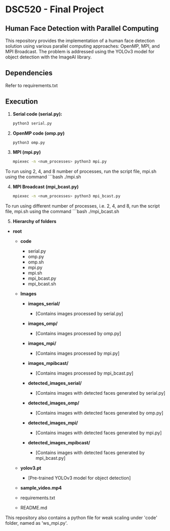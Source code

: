 # DSC520 - Final Project
## Human Face Detection with Parallel Computing

This repository provides the implementation of a human face detection solution using various parallel computing approaches: OpenMP, MPI, and MPI Broadcast. The problem is addressed using the YOLOv3 model for object detection with the ImageAI library.

## Dependencies
Refer to requirements.txt

## Execution

1. **Serial code (serial.py):**
   ```bash
   python3 serial.py

2. **OpenMP code (omp.py)**
    ```bash
    python3 omp.py

3. **MPI (mpi.py)**
    ```bash
    mpiexec -n <num_processes> python3 mpi.py

To run using 2, 4, and 8 number of processes, run the script file, mpi.sh using the command
    ```bash
    ./mpi.sh

4. **MPI Broadcast (mpi_bcast.py)**
    ```bash
    mpiexec -n <num_processes> python3 mpi_bcast.py

To run using different number of processes, i.e. 2, 4, and 8, run the script file, mpi.sh using the command
    ```bash
    ./mpi_bcast.sh

5. **Hierarchy of folders**

- **root**
    - **code**
        - serial.py
        - omp.py
        - omp.sh
        - mpi.py
        - mpi.sh
        - mpi_bcast.py
        - mpi_bcast.sh

    - **Images**
        - **images_serial/**
            - [Contains images processed by serial.py]
        - **images_omp/**
            - [Contains images processed by omp.py]
        - **images_mpi/**
            - [Contains images processed by mpi.py]
        - **images_mpibcast/**
            - [Contains images processed by mpi_bcast.py]

        - **detected_images_serial/**
            - [Contains images with detected faces generated by serial.py]
        - **detected_images_omp/**
            - [Contains images with detected faces generated by omp.py]
        - **detected_images_mpi/**
            - [Contains images with detected faces generated by mpi.py]
        - **detected_images_mpibcast/**
            - [Contains images with detected faces generated by mpi_bcast.py]

    - **yolov3.pt**
        - [Pre-trained YOLOv3 model for object detection]

    - **sample_video.mp4**
    - requirements.txt
    - README.md

This repository also contains a python file for weak scaling under 'code' folder, named as 'ws_mpi.py'.